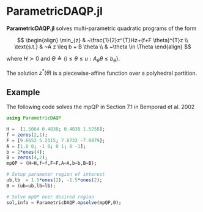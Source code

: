# **ParametricDAQP.jl**

**ParametricDAQP.jl** solves multi-parametric quadratic programs of the form

$$
\begin{align}
\min_{z} &  ~\frac{1}{2}z^{T}Hz+(f+F \theta)^{T}z \\
\text{s.t.} & ~A z \leq b + B \theta \\
& ~\theta \in \Theta
\end{align}
$$

where $H \succ 0$ and $\Theta \triangleq \lbrace l \leq \theta \leq u : A_{\theta} \theta \leq b_{\theta}\rbrace$.

The solution $z^*(\theta)$ is a piecewise-affine function over a polyhedral partition.

## Example
The following code solves the mpQP in Section 7.1 in Bemporad et al. 2002
```julia
using ParametricDAQP

H =  [1.5064 0.4838; 0.4838 1.5258];
f = zeros(2,1);
F = [9.6652 5.2115; 7.0732 -7.0879];
A = [1.0 0; -1 0; 0 1; 0 -1];
b = 2*ones(4);
B = zeros(4,2);
mpQP = (H=H,f=f,F=F,A=A,b=b,B=B);

# Setup parameter region of interest
ub,lb  = 1.5*ones(2), -1.5*ones(2);
Θ = (ub=ub,lb=lb);

# Solve mpQP over desired region
sol,info = ParametricDAQP.mpsolve(mpQP,Θ);
```
